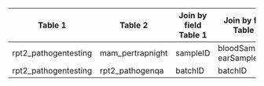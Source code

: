 |Table 1|Table 2|Join by field Table 1|Join by field Table 2|
|-----------------|----------------|-------------|-----------|
|rpt2_pathogentesting|mam_pertrapnight|sampleID|bloodSampleID, earSampleID|
|rpt2_pathogentesting|rpt2_pathogenqa|batchID|batchID|